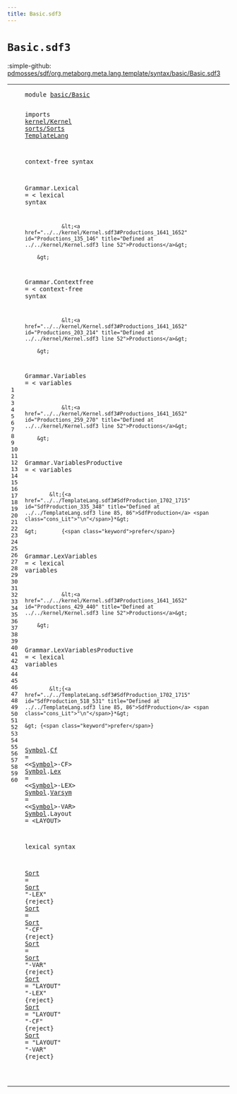 ```yaml
---
title: Basic.sdf3
---
```


# `Basic.sdf3`

:simple-github: [pdmosses/sdf/org.metaborg.meta.lang.template/syntax/basic/Basic.sdf3]

[pdmosses/sdf/org.metaborg.meta.lang.template/syntax/basic/Basic.sdf3]: https://github.com/pdmosses/sdf/blob/master/org.metaborg.meta.lang.template/syntax/basic/Basic.sdf3 "The source file on GitHub"

<div class="sdf3"><table class="highlighttable"><tbody><tr><td class="linenos"><div class="linenodiv"><pre><span></span>1
2
3
4
5
6
7
8
9
10
11
12
13
14
15
16
17
18
19
20
21
22
23
24
25
26
27
28
29
30
31
32
33
34
35
36
37
38
39
40
41
42
43
44
45
46
47
48
49
50
51
52
53
54
55
56
57
58
59
60
</pre></div></td>
<td class="code"><pre><code><span class="keyword">module</span> <a href="../../sorts/Sorts.sdf3#basic/Basic_58_69" id="basic/Basic_7_18" title="Referenced at ../../sorts/Sorts.sdf3 line 5">basic/Basic</a>

<span class="keyword">imports</span> <a href="../../kernel/Kernel.sdf3#kernel/Kernel_7_20" id="kernel/Kernel_28_41" title="Defined at ../../kernel/Kernel.sdf3 line 1">kernel/Kernel</a>
                <a href="../../sorts/Sorts.sdf3#sorts/Sorts_7_18" id="sorts/Sorts_44_55" title="Defined at ../../sorts/Sorts.sdf3 line 1">sorts/Sorts</a>
                <a href="../../TemplateLang.sdf3#TemplateLang_7_19" id="TemplateLang_58_70" title="Defined at ../../TemplateLang.sdf3 line 1">TemplateLang</a>

<span class="keyword">context-free syntax</span>
 
<span id="Grammar_94_101" title="Not referenced locally, nor via imports">Grammar</span>.<span class="cons_Constructor"><span id="Lexical_102_109" title="Not referenced locally, nor via imports">Lexical</span></span> = &lt;
        <span class="cons_String">lexical</span> <span class="cons_String">syntax</span>
        
                &lt;<a href="../../kernel/Kernel.sdf3#Productions_1641_1652" id="Productions_135_146" title="Defined at ../../kernel/Kernel.sdf3 line 52">Productions</a>&gt;
        
        &gt;
<span id="Grammar_153_160" title="Not referenced locally, nor via imports">Grammar</span>.<span class="cons_Constructor"><span id="Contextfree_161_172" title="Not referenced locally, nor via imports">Contextfree</span></span> = &lt;
        <span class="cons_String">context-free</span> <span class="cons_String">syntax</span>
        
                &lt;<a href="../../kernel/Kernel.sdf3#Productions_1641_1652" id="Productions_203_214" title="Defined at ../../kernel/Kernel.sdf3 line 52">Productions</a>&gt;
        
        &gt;
<span id="Grammar_221_228" title="Not referenced locally, nor via imports">Grammar</span>.<span class="cons_Constructor"><span id="Variables_229_238" title="Not referenced locally, nor via imports">Variables</span></span> = &lt;
        <span class="cons_String">variables</span>
        
                &lt;<a href="../../kernel/Kernel.sdf3#Productions_1641_1652" id="Productions_259_270" title="Defined at ../../kernel/Kernel.sdf3 line 52">Productions</a>&gt;
        
        &gt;
<span id="Grammar_277_284" title="Not referenced locally, nor via imports">Grammar</span>.<span class="cons_Constructor"><span id="VariablesProductive_285_304" title="Not referenced locally, nor via imports">VariablesProductive</span></span> = &lt;
    <span class="cons_String">variables</span>
    
            &lt;{<a href="../../TemplateLang.sdf3#SdfProduction_1702_1715" id="SdfProduction_335_348" title="Defined at ../../TemplateLang.sdf3 line 85, 86">SdfProduction</a> <span class="cons_Lit">"\n"</span>}*&gt;
            
    &gt;        {<span class="keyword">prefer</span>}
        
<span id="Grammar_380_387" title="Not referenced locally, nor via imports">Grammar</span>.<span class="cons_Constructor"><span id="LexVariables_388_400" title="Not referenced locally, nor via imports">LexVariables</span></span> = &lt;
        <span class="cons_String">lexical</span> <span class="cons_String">variables</span>
        
                &lt;<a href="../../kernel/Kernel.sdf3#Productions_1641_1652" id="Productions_429_440" title="Defined at ../../kernel/Kernel.sdf3 line 52">Productions</a>&gt;
        
        &gt;
        
<span id="Grammar_449_456" title="Not referenced locally, nor via imports">Grammar</span>.<span class="cons_Constructor"><span id="LexVariablesProductive_457_479" title="Not referenced locally, nor via imports">LexVariablesProductive</span></span> = &lt;
    <span class="cons_String">lexical</span> <span class="cons_String">variables</span>
    
            &lt;{<a href="../../TemplateLang.sdf3#SdfProduction_1702_1715" id="SdfProduction_518_531" title="Defined at ../../TemplateLang.sdf3 line 85, 86">SdfProduction</a> <span class="cons_Lit">"\n"</span>}*&gt;

    &gt; {<span class="keyword">prefer</span>}

<a href="#Symbol_629_635" id="Symbol_557_563" title="Referenced at line 50; ../../TemplateLang.sdf3 line 106">Symbol</a>.<span class="cons_Constructor"><a href="../../sorts/Sorts.sdf3#Cf_1163_1165" id="Cf_564_566" title="Referenced at ../../sorts/Sorts.sdf3 line 50">Cf</a></span> = &lt;&lt;<a href="#Symbol_557_563" id="Symbol_571_577" title="Defined at line 48, 49, 50, 51">Symbol</a>&gt;<span class="cons_String">-CF</span>&gt;
<a href="#Symbol_629_635" id="Symbol_583_589" title="Referenced at line 50; ../../TemplateLang.sdf3 line 106">Symbol</a>.<span class="cons_Constructor"><a href="../../sorts/Sorts.sdf3#Lex_1173_1176" id="Lex_590_593" title="Referenced at ../../sorts/Sorts.sdf3 line 50">Lex</a></span> = &lt;&lt;<a href="#Symbol_557_563" id="Symbol_598_604" title="Defined at line 48, 49, 50, 51">Symbol</a>&gt;<span class="cons_String">-LEX</span>&gt;
<a href="#Symbol_629_635" id="Symbol_611_617" title="Referenced at line 50; ../../TemplateLang.sdf3 line 106">Symbol</a>.<span class="cons_Constructor"><a href="../../sorts/Sorts.sdf3#Varsym_1184_1190" id="Varsym_618_624" title="Referenced at ../../sorts/Sorts.sdf3 line 50">Varsym</a></span> = &lt;&lt;<a href="#Symbol_557_563" id="Symbol_629_635" title="Defined at line 48, 49, 50, 51">Symbol</a>&gt;<span class="cons_String">-VAR</span>&gt;
<a href="#Symbol_629_635" id="Symbol_642_648" title="Referenced at line 50; ../../TemplateLang.sdf3 line 106">Symbol</a>.<span class="cons_Constructor"><span id="Layout_649_655" title="Not referenced locally, nor via imports">Layout</span></span> = &lt;<span class="cons_String">LAYOUT</span>&gt;  

<span class="keyword">lexical syntax</span>

<a href="#Sort_748_752" id="Sort_686_690" title="Referenced at line 57">Sort</a> = <a href="#Sort_686_690" id="Sort_693_697" title="Defined at line 55, 56, 57, 58, 59, 60">Sort</a> <span class="cons_Lit">"-LEX"</span> {<span class="keyword">reject</span>}
<a href="#Sort_748_752" id="Sort_714_718" title="Referenced at line 57">Sort</a> = <a href="#Sort_686_690" id="Sort_721_725" title="Defined at line 55, 56, 57, 58, 59, 60">Sort</a> <span class="cons_Lit">"-CF"</span> {<span class="keyword">reject</span>}
<a href="#Sort_748_752" id="Sort_741_745" title="Referenced at line 57">Sort</a> = <a href="#Sort_686_690" id="Sort_748_752" title="Defined at line 55, 56, 57, 58, 59, 60">Sort</a> <span class="cons_Lit">"-VAR"</span> {<span class="keyword">reject</span>}
<a href="#Sort_748_752" id="Sort_769_773" title="Referenced at line 57">Sort</a> = <span class="cons_Lit">"LAYOUT"</span> <span class="cons_Lit">"-LEX"</span> {<span class="keyword">reject</span>}
<a href="#Sort_748_752" id="Sort_801_805" title="Referenced at line 57">Sort</a> = <span class="cons_Lit">"LAYOUT"</span> <span class="cons_Lit">"-CF"</span> {<span class="keyword">reject</span>}
<a href="#Sort_748_752" id="Sort_832_836" title="Referenced at line 57">Sort</a> = <span class="cons_Lit">"LAYOUT"</span> <span class="cons_Lit">"-VAR"</span> {<span class="keyword">reject</span>}







</code></pre></td></tr></tbody></table></div>